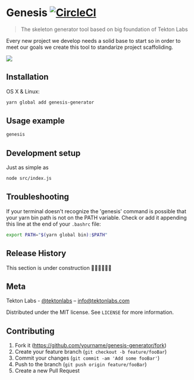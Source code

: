 # Genesis [![CircleCI](https://circleci.com/gh/tektonlabs/genesis-generator.svg?style=svg)](https://circleci.com/gh/tektonlabs/genesis-generator)
> The skeleton generator tool based on big foundation of Tekton Labs

Every new project we develop needs a solid base to start so in order to meet our goals we
create this tool to standarize project scaffoliding.

![](https://1.bp.blogspot.com/-785ExAu4O5Q/WG5SygJvhbI/AAAAAAAAD_k/K5bSQFaV5yY9S4NE0GsGA0EeOvFrX4pagCLcB/s1600/The-Tree-of-Life.jpg)

## Installation

OS X & Linux:

```sh
yarn global add genesis-generator
```

## Usage example

```sh
genesis
```

## Development setup

Just as simple as
```sh
node src/index.js
```

## Troubleshooting

If your terminal doesn't recognize the 'genesis' command is possible that your yarn bin path is not on the PATH variable. Check or add it appending this line at the end of your ```.bashrc``` file:

```sh
export PATH="$(yarn global bin):$PATH"
```

## Release History

This section is under construction 👷🏽‍♂️👷🏽‍♀️

## Meta

Tekton Labs - [@tektonlabs](https://twitter.com/tektonlabs) – info@tektonlabs.com

Distributed under the MIT license. See ``LICENSE`` for more information.

## Contributing

1. Fork it (<https://github.com/yourname/genesis-generator/fork>)
2. Create your feature branch (`git checkout -b feature/fooBar`)
3. Commit your changes (`git commit -am 'Add some fooBar'`)
4. Push to the branch (`git push origin feature/fooBar`)
5. Create a new Pull Request
